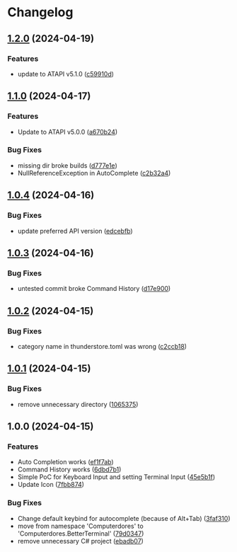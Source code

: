 # Changelog

## [1.2.0](https://github.com/Computerdores/BetterTerminal/compare/v1.1.0...v1.2.0) (2024-04-19)


### Features

* update to ATAPI v5.1.0 ([c59910d](https://github.com/Computerdores/BetterTerminal/commit/c59910db8827a415bf430b5de943bf5e2793c823))

## [1.1.0](https://github.com/Computerdores/BetterTerminal/compare/v1.0.4...v1.1.0) (2024-04-17)


### Features

* Update to ATAPI v5.0.0 ([a670b24](https://github.com/Computerdores/BetterTerminal/commit/a670b2490e70dbd9b798b85a7b861e5eec691f2e))


### Bug Fixes

* missing dir broke builds ([d777e1e](https://github.com/Computerdores/BetterTerminal/commit/d777e1ef4e8396a086e9bb855f8148bc4d4f7fa6))
* NullReferenceException in AutoComplete ([c2b32a4](https://github.com/Computerdores/BetterTerminal/commit/c2b32a4432a4574d9d23c4c3dbfc64145a1cb739))

## [1.0.4](https://github.com/Computerdores/BetterTerminal/compare/v1.0.3...v1.0.4) (2024-04-16)


### Bug Fixes

* update preferred API version ([edcebfb](https://github.com/Computerdores/BetterTerminal/commit/edcebfb9387db6efa5e618d5f793eedf86ed3300))

## [1.0.3](https://github.com/Computerdores/BetterTerminal/compare/v1.0.2...v1.0.3) (2024-04-16)


### Bug Fixes

* untested commit broke Command History ([d17e900](https://github.com/Computerdores/BetterTerminal/commit/d17e900e838bc03c85b2d125c78e0825330d5821))

## [1.0.2](https://github.com/Computerdores/BetterTerminal/compare/v1.0.1...v1.0.2) (2024-04-15)


### Bug Fixes

* category name in thunderstore.toml was wrong ([c2ccb18](https://github.com/Computerdores/BetterTerminal/commit/c2ccb18aaca98d9765ce7e6cd675713b22e61416))

## [1.0.1](https://github.com/Computerdores/BetterTerminal/compare/v1.0.0...v1.0.1) (2024-04-15)


### Bug Fixes

* remove unnecessary directory ([1065375](https://github.com/Computerdores/BetterTerminal/commit/10653754b00dec9defd5555f3c0653ac1a61e8da))

## 1.0.0 (2024-04-15)


### Features

* Auto Completion works ([ef1f7ab](https://github.com/Computerdores/BetterTerminal/commit/ef1f7ab5da06d9ecdfcfc58299dcde1f696ec98f))
* Command History works ([6dbd7b1](https://github.com/Computerdores/BetterTerminal/commit/6dbd7b13818c47934fe9e412f276ddcf19a490e6))
* Simple PoC for Keyboard Input and setting Terminal Input ([45e5b1f](https://github.com/Computerdores/BetterTerminal/commit/45e5b1fc599b000f92b85b29f0800f44451cf89d))
* Update Icon ([7fbb874](https://github.com/Computerdores/BetterTerminal/commit/7fbb874be364071a6f1c4c07861e7675ced1b31f))


### Bug Fixes

* Change default keybind for autocomplete (because of Alt+Tab) ([3faf310](https://github.com/Computerdores/BetterTerminal/commit/3faf310748fab08dc1e7d6d27a6873196f3b5a82))
* move from namespace 'Computerdores' to 'Computerdores.BetterTerminal' ([79d0347](https://github.com/Computerdores/BetterTerminal/commit/79d034727f92f90fc58f9b2562eeeafc09151e94))
* remove unnecessary C# project ([ebadb07](https://github.com/Computerdores/BetterTerminal/commit/ebadb073e9291cc24349925aadb59150dc3cc1db))
